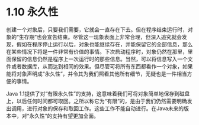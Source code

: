# 1.10 永久性


创建一个对象后，只要我们需要，它就会一直存在下去。但在程序结束运行时，对象的“生存期”也会宣告结束。尽管这一现象表面上非常合理，但深入追究就会发现，假如在程序停止运行以后，对象也能继续存在，并能保留它的全部信息，那么在某些情况下将是一件非常有价值的事情。下次启动程序时，对象仍然在那里，里面保留的信息仍然是程序上一次运行时的那些信息。当然，可以将信息写入一个文件或者数据库，从而达到相同的效果。但尽管可将所有东西都看作一个对象，如果能将对象声明成“永久性”，并令其为我们照看其他所有细节，无疑也是一件相当方便的事情。

Java 1.1提供了对“有限永久性”的支持，这意味着我们可将对象简单地保存到磁盘上，以后任何时间都可取回。之所以称它为“有限”的，是由于我们仍然需要明确发出调用，进行对象的保存和取回工作。这些工作不能自动进行。在Java未来的版本中，对“永久性”的支持有望更加全面。
